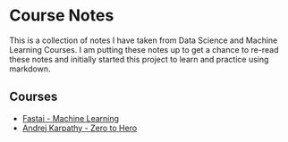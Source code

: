 # Course Notes

This is a collection of notes I have taken from Data Science and Machine Learning Courses. I am putting these notes up to get a chance to re-read these notes and initially started this project to learn and practice using markdown.

## Courses
* [Fastai - Machine Learning](courses/fastai_ml/fastai_ml_home.md)
* [Andrej Karpathy - Zero to Hero](courses/karpathy_zero_to_hero/karpathy_vids.md)
